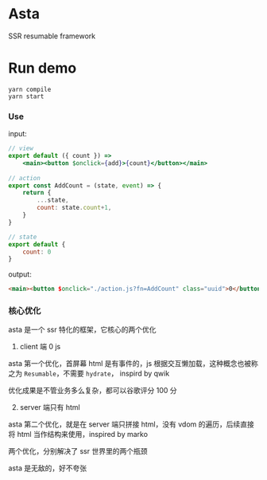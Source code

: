 # Asta

SSR resumable framework

# Run demo

```shell
yarn compile
yarn start
```

### Use

input:
```jsx
// view
export default ({ count }) =>
    <main><button $onclick={add}>{count}</button></main>
    
// action
export const AddCount = (state, event) => {
    return {
        ...state,
        count: state.count+1,
    }
}

// state
export default {
	count: 0
}
```
output:

```html
<main><button $onclick="./action.js?fn=AddCount" class="uuid">0</button></main>
```

### 核心优化

asta 是一个 ssr 特化的框架，它核心的两个优化

1. client 端 0 js

asta 第一个优化，首屏幕 html 是有事件的，js 根据交互懒加载，这种概念也被称之为 `Resumable`，不需要 `hydrate`， inspird by qwik

优化成果是不管业务多么复杂，都可以谷歌评分 100 分

2. server 端只有 html

asta 第二个优化，就是在 server 端只拼接 html，没有 vdom 的遍历，后续直接将 html 当作结构来使用，inspired by marko

两个优化，分别解决了 ssr 世界里的两个瓶颈

asta 是无敌的，好不夸张
